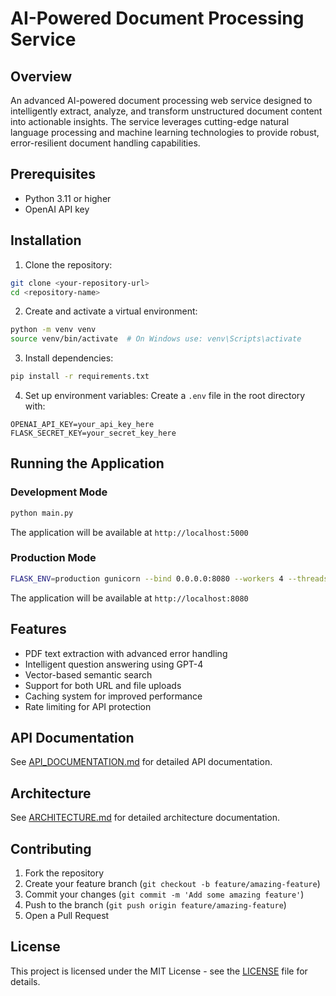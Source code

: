 # AI-Powered Document Processing Service

## Overview
An advanced AI-powered document processing web service designed to intelligently extract, analyze, and transform unstructured document content into actionable insights. The service leverages cutting-edge natural language processing and machine learning technologies to provide robust, error-resilient document handling capabilities.

## Prerequisites
- Python 3.11 or higher
- OpenAI API key

## Installation

1. Clone the repository:
```bash
git clone <your-repository-url>
cd <repository-name>
```

2. Create and activate a virtual environment:
```bash
python -m venv venv
source venv/bin/activate  # On Windows use: venv\Scripts\activate
```

3. Install dependencies:
```bash
pip install -r requirements.txt
```

4. Set up environment variables:
Create a `.env` file in the root directory with:
```
OPENAI_API_KEY=your_api_key_here
FLASK_SECRET_KEY=your_secret_key_here
```

## Running the Application

### Development Mode
```bash
python main.py
```
The application will be available at `http://localhost:5000`

### Production Mode
```bash
FLASK_ENV=production gunicorn --bind 0.0.0.0:8080 --workers 4 --threads 2 --timeout 60 app:app
```
The application will be available at `http://localhost:8080`

## Features
- PDF text extraction with advanced error handling
- Intelligent question answering using GPT-4
- Vector-based semantic search
- Support for both URL and file uploads
- Caching system for improved performance
- Rate limiting for API protection

## API Documentation
See [API_DOCUMENTATION.md](API_DOCUMENTATION.md) for detailed API documentation.

## Architecture
See [ARCHITECTURE.md](ARCHITECTURE.md) for detailed architecture documentation.

## Contributing
1. Fork the repository
2. Create your feature branch (`git checkout -b feature/amazing-feature`)
3. Commit your changes (`git commit -m 'Add some amazing feature'`)
4. Push to the branch (`git push origin feature/amazing-feature`)
5. Open a Pull Request

## License
This project is licensed under the MIT License - see the [LICENSE](LICENSE) file for details.
